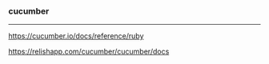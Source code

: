 
### cucumber
---

https://cucumber.io/docs/reference/ruby

https://relishapp.com/cucumber/cucumber/docs


















